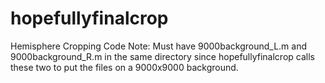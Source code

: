 hopefullyfinalcrop
==================

Hemisphere Cropping Code
Note: Must have 9000background_L.m and 9000background_R.m in the same directory since hopefullyfinalcrop calls these two to put the files on a 9000x9000 background.
